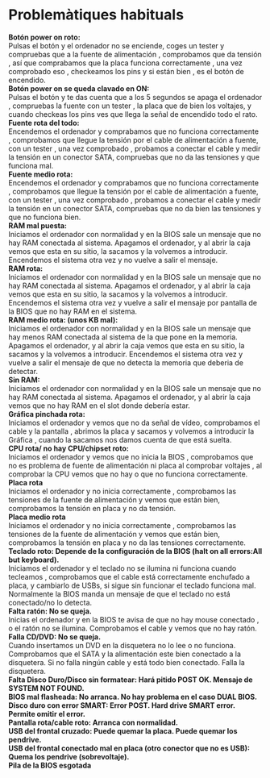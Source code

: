# Problemàtiques habituals #
**Botón power on roto:**     
  Pulsas el botón y el ordenador no se enciende, coges un tester y compruebas que a la fuente de alimentación , comprobamos que da tensión , así que comprabamos que la placa funciona correctamente , una vez comprobado eso , checkeamos los pins y si están bien , es el botón de encendido.  
**Botón power on se queda clavado en ON:**    
  Pulsas el botón y te das cuenta que a los 5 segundos se apaga el ordenador , compruebas la fuente con un tester , la placa que de bien los voltajes, y cuando checkeas los pins ves que llega la señal de encendido todo el rato.  
**Fuente rota del todo:**  
  Encendemos el ordenador y comprabamos que no funciona correctamente , comprobamos que llegue la tensión por el cable de     alimentación a fuente, con un tester , una vez comprobado , probamos a conectar el cable y medir la tensión en un conector SATA,  compruebas que no da  las tensiones y que funciona mal.  
**Fuente medio rota:**  
  Encendemos el ordenador y comprabamos que no funciona correctamente , comprobamos que llegue la tensión por el cable de     alimentación a fuente, con un tester , una vez comprobado , probamos a conectar el cable y medir la tensión en un conector SATA,  compruebas que no da bien  las tensiones y que no funciona bien.  
**RAM mal puesta:**  
  Iniciamos el ordenador con normalidad y en la BIOS sale un mensaje que no hay RAM conectada al sistema. Apagamos el ordenador, y 
  al abrir la caja vemos que esta en su sitio, la sacamos y la volvemos a introducir. Encendemos el sistema otra vez y no vuelve a salir el mensaje.  
**RAM rota:**  
  Iniciamos el ordenador con normalidad y en la BIOS sale un mensaje que no hay RAM conectada al sistema. Apagamos el ordenador, y al abrir la caja vemos que esta en su sitio, la sacamos y la volvemos a introducir. Encendemos el sistema otra vez y  vuelve a salir el mensaje por pantalla de la BIOS que no hay RAM en el sistema.  
**RAM medio rota: (unos KB mal):**  
  Iniciamos el ordenador con normalidad y en la BIOS sale un mensaje que  hay menos  RAM conectada al sistema de la que pone en la memoria. Apagamos el ordenador, y al abrir la caja vemos que esta en su sitio, la sacamos y la volvemos a introducir. Encendemos el sistema otra vez y  vuelve a salir el mensaje de que no detecta la memoria que deberia de detectar.    
**Sin RAM:**  
  Iniciamos el ordenador con normalidad y en la BIOS sale un mensaje que no hay RAM conectada al sistema. Apagamos el ordenador, y al abrir la caja vemos que no hay RAM en el slot donde debería estar.    
**Gráfica pinchada rota:**  
  Iniciamos el ordenador y vemos que no da señal de vídeo, comprobamos el cable y la pantalla , abrimos la placa y sacamos y volvemos a introducir la Gráfica , cuando la sacamos nos damos cuenta de que está suelta.  
**CPU rota/ no hay CPU/chipset roto:**  
  Iniciamos el ordenador y vemos que no inicia la BIOS , comprobamos que no es problema de fuente de alimentación ni placa al comprobar voltajes , al comprobar la CPU vemos que no hay o que no funciona correctamente.  
**Placa rota**  
  Iniciamos el ordenador y no inicia correctamente , comprobamos las tensiones de la fuente de alimentación y vemos que están bien, comprobamos la tensión en placa y no da tensión.  
**Placa medio rota**  
  Iniciamos el ordenador y no inicia correctamente , comprobamos las tensiones de la fuente de alimentación y vemos que están bien, comprobamos la tensión en placa y no da las tensiones correctamente.
**Teclado roto: Depende de la configuración de la BIOS (halt on all errors:All but keyboard).**  
  Iniciamos el ordenador y el teclado no se ilumina ni funciona cuando tecleamos , comprobamos que el cable está correctamente enchufado a placa, y cambiarlo de USBs, si sigue sin funcionar el teclado funciona mal. Normalmente la BIOS manda un mensaje de que el teclado no está conectado/no lo detecta.  
**Falta ratón: No se queja.**  
  Inicias el ordenador y en la BIOS te avisa de que no hay mouse conectado , o el ratón no se ilumina. Comprobamos el cable y vemos que no hay ratón.   
**Falla CD/DVD: No se queja.**  
  Cuando insertamos un DVD en la disquetera no lo lee o no funciona. Comprobamos que el SATA y la alimentación este bien conectado a la disquetera. Si no falla ningún cable y está todo bien conectado. Falla la disquetera.  
**Falta Disco Duro/Disco sin formatear: Hará pitido POST OK. Mensaje de SYSTEM NOT FOUND.**  
**BIOS mal flasheada: No arranca. No hay problema en el caso DUAL BIOS.**  
**Disco duro con error SMART: Error POST. Hard drive SMART error. Permite omitir el error.**  
**Pantalla rota/cable roto: Arranca con normalidad.**  
**USB del frontal cruzado: Puede quemar la placa. Puede quemar los pendrive.**  
**USB del frontal conectado mal en placa (otro conector que no es USB): Quema los pendrive (sobrevoltaje).**  
**Pila de la BIOS esgotada**   
